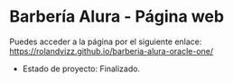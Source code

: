 <h1>Barbería Alura - Página web</h1>

Puedes acceder a la página por el siguiente enlace:
https://rolandvizz.github.io/barberia-alura-oracle-one/


- Estado de proyecto: Finalizado.
